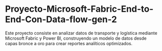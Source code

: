 # Proyecto-Microsoft-Fabric-End-to-End-Con-Data-flow-gen-2
Este proyecto consiste en analizar datos de transporte y logística mediante Microsoft Fabric y Power BI, construyendo un modelo de datos desde capas bronce a oro para crear reportes analíticos optimizados.
